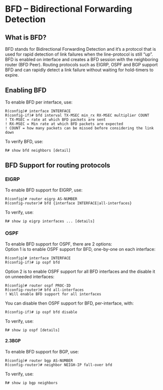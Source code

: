 # BFD – Bidirectional Forwarding Detection

## What is BFD?

BFD stands for Bidirectional Forwarding Detection and it’s a protocol that is used for rapid detection of link failures when the line-protocol is still “up”. BFD is enabled on interface and creates a BFD session with the neighboring router (BFD Peer). Routing protocols such as EIGRP, OSPF and BGP support BFD and can rapidly detect a link failure without waiting for hold-timers to expire.

## Enabling BFD

To enable BFD per interface, use:

```
R(config)# interface INTERFACE
R(config-if)# bfd interval TX-MSEC min_rx RX-MSEC multiplier COUNT
! TX-MSEC = rate at which BFD packets are sent
! RX-MSEC = Min rate at which BFD packets are expected
! COUNT = how many packets can be missed before considering the link down
```

To verify BFD, use:

```
R# show bfd neighbors [detail]
```

## BFD Support for routing protocols

### EIGRP

To enable BFD support for EIGRP, use:

```
R(config)# router eigrp AS-NUMBER
R(config-router)# bfd {interface INTERFACE|all-interfaces}
```

To verify, use:

```
R# show ip eigrp interfaces ... [details] 
```

### OSPF

To enable BFD support for OSPF, there are 2 options:\
Option 1 is to enable OSPF support for BFD, one-by-one on each interface:

```
R(config)# interface INTERFACE
R(config-if)# ip ospf bfd
```

Option 2 is to enable OSPF support for all BFD interfaces and the disable it on unneeded interfaces:

```
R(config)# router ospf PROC-ID
R(config-router)# bfd all-interfaces
! Will enable BFD support for all interfaces
```

You can disable then OSPF support for BFD, per-interface, with:

```
R(config-if)# ip ospf bfd disable
```

To verify, use:

```
R# show ip ospf [details]
```

#### 2.3BGP

To enable BFD support for BGP, use:

```
R(config)# router bgp AS-NUMBER
R(config-router)# neighbor NEIGH-IP fall-over bfd
```

To verify, use:

```
R# show ip bgp neighbors
```
